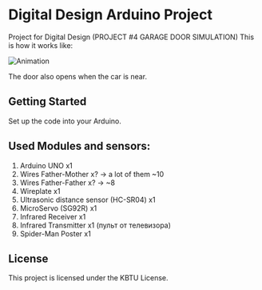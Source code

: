 
# Digital Design Arduino Project

Project for Digital Design (PROJECT #4 GARAGE DOOR SIMULATION)
This is how it works like:

![Animation](https://github.com/Arkaim/ArduinoProjects/blob/master/anim.gif?raw=true)

The door also opens when the car is near.

## Getting Started

Set up the code into your Arduino.

## Used Modules and sensors:

1. Arduino UNO x1
2. Wires Father-Mother x? -> a lot of them ~10
3. Wires Father-Father x? -> ~8
4. Wireplate x1
5. Ultrasonic distance sensor (HC-SR04) x1
6. MicroServo (SG92R) x1
7. Infrared Receiver x1
8. Infrared Transmitter x1 (пульт от телевизора)
9. Spider-Man Poster x1

## License

This project is licensed under the KBTU License.
